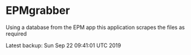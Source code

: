 # EPMgrabber
Using a database from the EPM app this application scrapes the files as required


Latest backup: Sun Sep 22 09:41:01 UTC 2019
